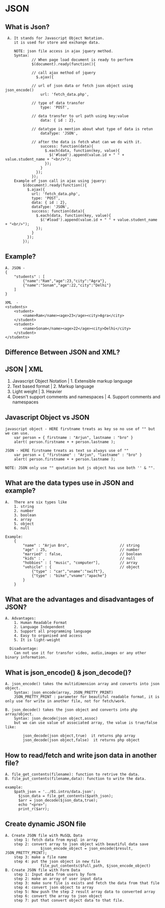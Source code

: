 # JSON

## What is Json?

	 A. It stands for Javascript Object Notation.
	 	it is used for store and exchange data.

	 	NOTE: json file access in ajax jquery method.
	 	Syntax:
	 			// When page load document is ready to perform
	 			$(document).ready(function(){

	 			// call ajax method of jquery
			      $.ajax({

			    // url of json data or fetch json object using json_encode()
			        url: 'fetch_data.php',

			    // type of data transfer
			        type: 'POST',

			    // data transfer to url path using key:value 
			        data: { id : 2},

			    // datatype is mention about what type of data is retun
			        dataType: 'JSON',

			    // after the data is fetch what can we do with it.
			        success: function(data){
			          $.each(data, function(key, value){
			            $('#load').append(value.id + " " + value.student_name + "<br/>");
			          });
			        }
			      });
			    });
		Example of json call in ajax using jquery:
			$(document).ready(function(){
		      $.ajax({
		        url: 'fetch_data.php',
		        type: 'POST',
		        data: { id : 2},
		        dataType: 'JSON',
		        success: function(data){
		          $.each(data, function(key, value){
		            $('#load').append(value.id + " " + value.student_name + "<br/>");
		          });
		        }
		      });
		    });
## Example?

	A. JSON - 
	{
		"students" : [
			{"name":"Ram","age":23,"city":"Agra"},
			{"name":"Sonam","age":22,"city":"Delhi"}
		]
	}

	XML  -  
	<students>
		<student>
			<name>Ram</name><age>23</age><city>Agra</city>
		</student>
		<student>
			<name>Sonam</name><age>22</age><city>Delhi</city>
		</student>
	</students>

## Difference Between JSON and XML?

JSON | XML
----------
1. Javascript Object Notation | 1. Extensible markup language
2. Text based format | 2. Markup language
3. Light weight | 3. Heavier
4. Doesn't support comments and namespaces | 4. Support comments and namespaces	

## Javascript Object vs JSON

	javascript object - HERE firstname treats as key so no use of "" but we can use.
		var person = { firstname : "Arjun", lastname : "bro" }
		alert( person.firstname + + person.lastname );

	JSON - HERE firstname treats as text so always use of ""
		var person = { "firstname" : "Arjun", "lastname" : "bro" }
		alert( person.firstname + + person.lastname );

	NOTE: JSON only use "" qoutation but js object has use both '' & "".

## What are the data types use in JSON and example?

	A.	There are six types like
		1. string
		2. number
		3. boolean
		4. array
		5. object
		6. null

	Example:
		{
			"name" : "Arjun Bro",						// string
			"age" : 25,									// number
			"married" : false,							// boolean
			"kids" : ,									// null
			"hobbies" : [ "music", "computer"],			// array
			"vehicle" : {								// object
				{"type" : "car","vname":"swift"},
				{"type" : "bike","vname":"apache"}
			}
		}

## What are the advantages and disadvantages of JSON?

	A. Advantages:
		1. Human Readable Format
		2. Language Independent
		3. Support all programming language
		4. Easy to organised and access
		5. It is light-weight

	  Disadvantage:
	  	Can not use it for transfor video, audio,images or any other binary information.

## What is json_encode() & json_decode()?

	A. json_encode() takes the multidimension array and converts into json object.
		Syntax: json_encode(array, JSON_PRETTY_PRINT)
		JSON_PRETTY_PRINT : parameter for beautiful readable format, it is only use for write in another file, not for fetch/work.

	B. json_decode() takes the json object and converts into php array/object.
		Syntax: json_decode(json object,assoc)
		but we can use value of associated array, the value is true/false like:

			json_decode(json object,true)  it returns php array
			json_decode(json object,false)  it returns php object

## How to read/fetch and write json data in another file?

	A. file_get_contents(filename): function to retrive the data.
	B. file_put_contents(filename,data): function to write the data.

	example:
		$path_json = '../01.intro/data.json';
		  $json_data = file_get_contents($path_json);
		  $arr = json_decode($json_data,true);
		  echo "<pre>";
		  print_r($arr);

## Create dynamic JSON file

	A. Create JSON file with MuSQL Data
		step 1: fetch data from mysql in array
		step 2: convert array to json object with beautiful data save
					$json_encode_object = json_encode($result, JSON_PRETTY_PRINT);
		step 3: make a file name
		step 4: put the json object in new file
					file_put_contents($full_path, $json_encode_object)
	B. Create JSON file with Form Data
		step 1: Input data from users by form
		step 2: make an array of user input data
		step 3: make sure file is exists and fetch the data from that file
		step 4: convert json object to array
		step 5: Now push the step 2 result array data to converted array
		step 6: convert the array to json object
		step 7: put that convert object data to that file.
